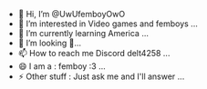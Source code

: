 - 👋 Hi, I’m @UwUfemboyOwO
- 👀 I’m interested in Video games and femboys ...
- 🌱 I’m currently learning America  ...
- 💞️ I’m looking 👀...
- 📫 How to reach me Discord delt4258 ...
- 😄 I am a : femboy :3 ...
- ⚡ Other stuff : Just ask me and I'll answer ...

<!---
UwUfemboyOwO/UwUfemboyOwO is a ✨ special ✨ repository because its `README.md` (this file) appears on your GitHub profile.
You can click the Preview link to take a look at your changes.
--->
